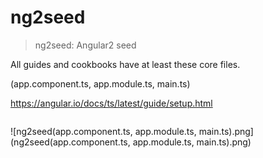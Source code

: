 # ng2seed  

> ng2seed: Angular2 seed    

All guides and cookbooks have at least these core files.   

(app.component.ts, app.module.ts, main.ts)  

https://angular.io/docs/ts/latest/guide/setup.html

![]()

![ng2seed(app.component.ts, app.module.ts, main.ts).png](ng2seed(app.component.ts, app.module.ts, main.ts).png)



